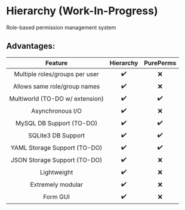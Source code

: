# Hierarchy (Work-In-Progress)
Role-based permission management system

## Advantages:
| Feature | Hierarchy | PurePerms |
| :-----: | :-------: | :-------: |
| Multiple roles/groups per user | ✔️ | ❌ |
| Allows same role/group names | ✔️ | ❌ |
| Multiworld (TO-DO w/ extension) | ✔️ | ✔️ |
| Asynchronous I/O | ✔️ | ❌ |
| MySQL DB Support (TO-DO) | ✔️ | ✔️ |
| SQLite3 DB Support | ✔️ | ✔️ |
| YAML Storage Support (TO-DO) | ✔️ | ✔️ |
| JSON Storage Support (TO-DO) | ✔️ | ❌ |
| Lightweight | ✔️ | ❌ |
| Extremely modular | ✔️ | ❌ |
| Form GUI | ✔️ | ❌ |